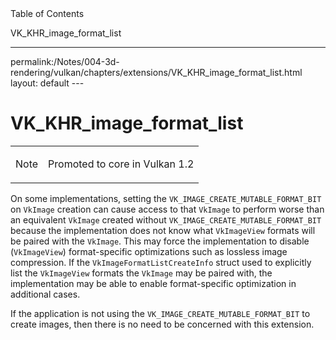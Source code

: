 <div id="toc" class="toc">
<div id="toctitle">Table of Contents</div>
<ul class="sectlevel0">
<li><a href="#VK_KHR_image_format_list">VK_KHR_image_format_list</a></li>
</ul>
</div>
<hr>
<div class="paragraph">
<p>permalink:/Notes/004-3d-rendering/vulkan/chapters/extensions/VK_KHR_image_format_list.html
layout: default
---</p>
</div>
<h1 id="VK_KHR_image_format_list" class="sect0">VK_KHR_image_format_list</h1>
<div class="admonitionblock note">
<table>
<tr>
<td class="icon">
<div class="title">Note</div>
</td>
<td class="content">
<div class="paragraph">
<p>Promoted to core in Vulkan 1.2</p>
</div>
</td>
</tr>
</table>
</div>
<div class="paragraph">
<p>On some implementations, setting the <code>VK_IMAGE_CREATE_MUTABLE_FORMAT_BIT</code> on <code>VkImage</code> creation can cause access to that <code>VkImage</code> to perform worse than an equivalent <code>VkImage</code> created without <code>VK_IMAGE_CREATE_MUTABLE_FORMAT_BIT</code> because the implementation does not know what <code>VkImageView</code> formats will be paired with the <code>VkImage</code>. This may force the implementation to disable (<code>VkImageView</code>) format-specific optimizations such as lossless image compression. If the <code>VkImageFormatListCreateInfo</code> struct used to explicitly list the <code>VkImageView</code> formats the <code>VkImage</code> may be paired with, the implementation may be able to enable format-specific optimization in additional cases.</p>
</div>
<div class="paragraph">
<p>If the application is not using the <code>VK_IMAGE_CREATE_MUTABLE_FORMAT_BIT</code> to create images, then there is no need to be concerned with this extension.</p>
</div>
